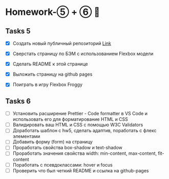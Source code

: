 # Homework-⑤ + ⑥ 🤘

## Tasks 5 ##

- [x] Создать новый публичный репозиторий [Link](https://olgagrishchenko.github.io/Homework-5/)
- [x] Сверстать страницу по БЭМ с использованием Flexbox модели
- [x] Сделать README к этой странице
- [x] Выложить страницу на github pages
- [x] Поиграть в игру Flexbox Froggy


## Tasks 6 ##

- [ ] Установить расширение Prettier - Code formatter в VS Code и использовать его для форматирование HTML и CSS
- [ ] Валидировать ваш HTML и CSS с помощью W3C Validators
- [ ] Доработать шаблон с hw5, сделать адаптив, поработать с флекс элементами
- [ ] Добавить форму (form) на страницу
- [ ] Проработать свойства box-shadow и text-shadow
- [ ] Проработать значения свойства width: min-content, max-content, fit-content
- [ ] Поработать с псевдоклассами: hover и focus
- [ ] Проверить что был четкий README и ссылка на github-pages
